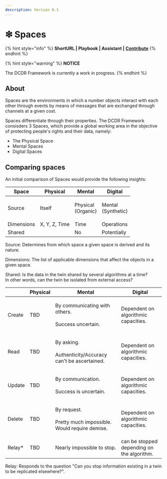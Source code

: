 ```yaml
---
description: Version 0.1
---
```


# ❇ Spaces

{% hint style="info" %}
**ShortURL | Playbook | Assistant |** [**Contribute**](https://tiof.click/DCDRDataLifecycleContribute)
{% endhint %}

{% hint style="warning" %}
**NOTICE**

The DCDR Framework is currently a work in progress.
{% endhint %}

## About

Spaces are the environments in which a number objects interact with each other through events by means of messages that are exchanged through channels at a given cost.

Spaces differentiate through their properties. The DCDR Framework consisders 3 Spaces, which provide a global working area in the objective of protecting people's rights and their data, namely:

* The Physical Space
* Mental Spaces
* Digital Spaces

## Comparing spaces

An initial comparison of Spaces would provide the following insights:

| Space      | Physical      | Mental                       | Digital                      |
| ---------- | ------------- | ---------------------------- | ---------------------------- |
| Source     |  Itself       | <p>Physical<br>(Organic)</p> | <p>Mental<br>(Synthetic)</p> |
| Dimensions | X, Y, Z, Time | Time                         | Operations                   |
| Shared     |               | No                           | Potentially                  |

Source: Determines from which space a given space is derived and its nature.

Dimensions: The list of applicable dimensions that affect the objects in a given space.

Shared: Is the data in the twin shared by several algorithms at a time?\
In other words, can the twin be isolated from external access?



|         | Physical | Mental                                                                  | Digital                                    |
| ------- | -------- | ----------------------------------------------------------------------- | ------------------------------------------ |
| Create  | TBD      | <p>By communicating with others.<br><br>Success uncertain.</p>          | Dependent on algorithmic capacities.       |
| Read    | TBD      | <p>By asking.<br><br>Authenticity/Accuracy can't be ascertained.</p>    | Dependent on algorithmic capacities.       |
| Update  | TBD      | <p>By communication.<br><br>Success is uncertain.</p>                   | Dependent on algorithmic capacities.       |
| Delete  | TBD      | <p>By request.<br><br>Pretty much impossible. Would require demise.</p> | Dependent on algorithmic capacities.       |
| Relay\* | TBD      | Nearly impossible to stop.                                              | can be stopped depending on the algorithm. |



Relay: Responds to the question "Can you stop information existing in a twin to be replicated elsewhere?".
